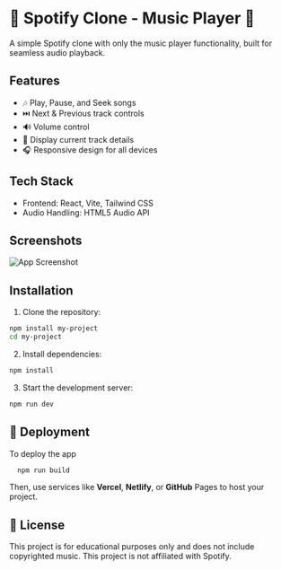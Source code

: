 
# 🎵 Spotify Clone - Music Player 🎵

A simple Spotify clone with only the music player functionality, built for seamless audio playback.


## Features

- 🎶 Play, Pause, and Seek songs
- ⏭️ Next & Previous track controls
- 🔊 Volume control   
- 📜 Display current track details  
- 🎧 Responsive design for all devices  
  

## Tech Stack

- Frontend: React, Vite, Tailwind CSS
- Audio Handling: HTML5 Audio API


## Screenshots

![App Screenshot](https://via.placeholder.com/468x300?text=App+Screenshot+Here)


## Installation

1. Clone the repository:

```bash
npm install my-project
cd my-project
```
2. Install dependencies:

```bash
npm install
```
3. Start the development server:

```bash
npm run dev
```

## 🚀 Deployment

To deploy the app

```bash
  npm run build
```

Then, use services like **Vercel**, **Netlify**, or **GitHub** Pages to host your project.


## 📜 License

This project is for educational purposes only and does not include copyrighted music.
This project is not affiliated with Spotify.

